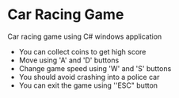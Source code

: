 # Car Racing Game
Car racing game using C# windows application
- You can collect coins to get high score
- Move using 'A' and 'D' buttons
- Change game speed using 'W' and 'S' buttons
- You should avoid crashing into a police car
- You can exit the game using ''ESC" button
